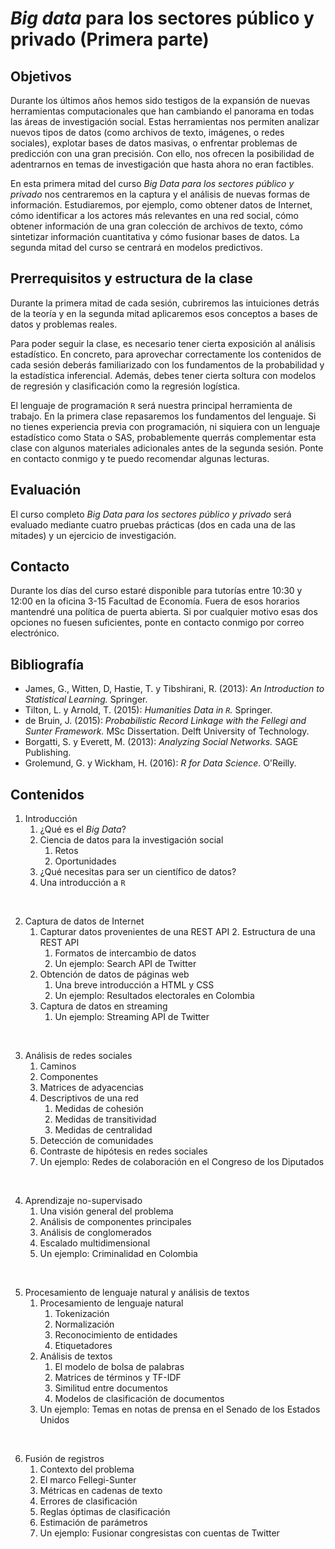 _Big data_ para los sectores público y privado (Primera parte)
=================================================

Objetivos
-----

Durante los últimos años hemos sido testigos de la expansión de nuevas
herramientas computacionales que han cambiando el panorama en todas las áreas de
investigación social. Estas herramientas nos permiten analizar nuevos tipos de
datos (como archivos de texto, imágenes, o redes sociales), explotar bases de
datos masivas, o enfrentar problemas de predicción con una gran precisión. Con
ello, nos ofrecen la posibilidad de adentrarnos en temas de investigación que
hasta ahora no eran factibles.

En esta primera mitad del curso _Big Data para los sectores público y privado_
nos centraremos en la captura y el análisis de nuevas formas de información.
Estudiaremos, por ejemplo, como obtener datos de Internet, cómo identificar a
los actores más relevantes en una red social, cómo obtener información de una
gran colección de archivos de texto, cómo sintetizar información cuantitativa y
cómo fusionar bases de datos. La segunda mitad del curso se centrará en modelos
predictivos.

Prerrequisitos y estructura de la clase
---------------------------------

Durante la primera mitad de cada sesión, cubriremos las intuiciones detrás de la
teoría y en la segunda mitad aplicaremos esos conceptos a bases de datos y
problemas reales.

Para poder seguir la clase, es necesario tener cierta exposición al análisis
estadístico. En concreto, para aprovechar correctamente los contenidos de cada
sesión deberás familiarizado con los fundamentos de la probabilidad y la
estadística inferencial. Además, debes tener cierta soltura con modelos de
regresión y clasificación como la regresión logística.

El lenguaje de programación `R` será nuestra principal herramienta de trabajo.
En la primera clase repasaremos los fundamentos del lenguaje. Si no tienes
experiencia previa con programación, ni siquiera con un lenguaje estadístico
como Stata o SAS, probablemente querrás complementar esta clase con algunos
materiales adicionales antes de la segunda sesión. Ponte en contacto conmigo y
te puedo recomendar algunas lecturas.

Evaluación
--------

El curso completo _Big Data para los sectores público y privado_ será evaluado
mediante cuatro pruebas prácticas (dos en cada una de las mitades) y un
ejercicio de investigación. 

Contacto
------

Durante los días del curso estaré disponible para tutorías entre 10:30 y 12:00
en la oficina 3-15 Facultad de Economía. Fuera de esos horarios mantendré una
política de puerta abierta. Si por cualquier motivo esas dos opciones no fuesen
suficientes, ponte en contacto conmigo por correo electrónico. 

Bibliografía
----------
-   James, G., Witten, D, Hastie, T. y Tibshirani, R. (2013): _An Introduction
    to Statistical Learning._ Springer. 
-   Tilton, L. y Arnold, T. (2015): _Humanities Data in `R`._ Springer. 
-   de Bruin, J. (2015): _Probabilistic Record Linkage with the Fellegi
    and Sunter Framework._ MSc Dissertation. Delft University of Technology. 
-   Borgatti, S. y Everett, M. (2013): _Analyzing Social Networks._ SAGE
    Publishing.
-   Grolemund, G. y Wickham, H. (2016): _R for Data Science_. O'Reilly. 

Contenidos
--------

1.  Introducción
    1.  ¿Qué es el _Big Data_?
    2.  Ciencia de datos para la investigación social
        1.  Retos
        2.  Oportunidades
    4.  ¿Qué necesitas para ser un científico de datos?
    5.  Una introducción a `R`

<br /> 

2.  Captura de datos de Internet
    1.  Capturar datos provenientes de una REST API
		2. Estructura de una REST API
        1. Formatos de intercambio de datos
		3. Un ejemplo: Search API de Twitter
    3.  Obtención de datos de páginas web
        1.  Una breve introducción a HTML y CSS
		2.  Un ejemplo: Resultados electorales en Colombia
	2. Captura de datos en streaming
	   1. Un ejemplo: Streaming API de Twitter 

<br /> 

3.  Análisis de redes sociales 
    1.  Caminos
    3.  Componentes
    4.  Matrices de adyacencias
    5.  Descriptivos de una red
		1. Medidas de cohesión
		2. Medidas de transitividad
		3. Medidas de centralidad
	6.  Detección de comunidades
	7.  Contraste de hipótesis en redes sociales
    8.  Un ejemplo: Redes de colaboración en el Congreso de los Diputados

<br /> 

4.  Aprendizaje no-supervisado
    1.  Una visión general del problema
    2.  Análisis de componentes principales
	3.  Análisis de conglomerados
	4.  Escalado multidimensional
    5.  Un ejemplo: Criminalidad en Colombia

<br /> 

5.  Procesamiento de lenguaje natural y análisis de textos
    1.  Procesamiento de lenguaje natural
		1. Tokenización
		2. Normalización
		3. Reconocimiento de entidades
		4. Etiquetadores 
    4.  Análisis de textos
        1.  El modelo de bolsa de palabras
		2.  Matrices de términos y TF-IDF
		4.  Similitud entre documentos
		5.  Modelos de clasificación de documentos
    5. Un ejemplo: Temas en notas de prensa en el Senado de los Estados Unidos

<br />

6.  Fusión de registros
    1.  Contexto del problema
    2.  El marco Fellegi-Sunter
    4.  Métricas en cadenas de texto
	5.  Errores de clasificación 
	6.  Reglas óptimas de clasificación
	7.  Estimación de parámetros 
    6.  Un ejemplo: Fusionar congresistas con cuentas de Twitter

